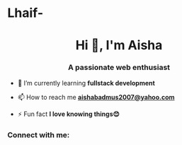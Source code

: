 # Lhaif-
<h1 align="center">Hi 👋, I'm Aisha</h1>
<h3 align="center">A passionate web enthusiast</h3>

- 🌱 I’m currently learning **fullstack development**

- 📫 How to reach me **aishabadmus2007@yahoo.com**

- ⚡ Fun fact **I love knowing things😊**

<h3 align="left">Connect with me:</h3>
<p align="left">
</p>
